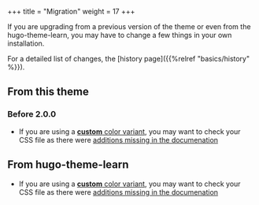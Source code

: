+++
title = "Migration"
weight = 17
+++

If you are upgrading from a previous version of the theme or even from the hugo-theme-learn, you may have to change a few things in your own installation.

For a detailed list of changes, the [history page]({{%relref "basics/history" %}}).

## From this theme

### Before 2.0.0

- If you are using a [**custom** color variant](http://localhost:1313/basics/customization/#yours-variant), you may want to check your CSS file as there were [additions missing in the documenation](https://github.com/McShelby/hugo-theme-relearn/issues/45)

## From hugo-theme-learn

- If you are using a [**custom** color variant](http://localhost:1313/basics/customization/#yours-variant), you may want to check your CSS file as there were [additions missing in the documenation](https://github.com/McShelby/hugo-theme-relearn/issues/45)
